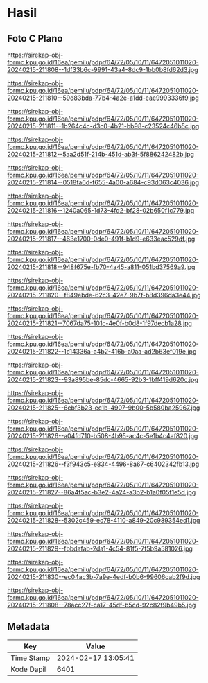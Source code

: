 # Hasil

## Foto C Plano

https://sirekap-obj-formc.kpu.go.id/16ea/pemilu/pdpr/64/72/05/10/11/6472051011020-20240215-211808--1df33b6c-9991-43a4-8dc9-1bb0b8fd62d3.jpg

https://sirekap-obj-formc.kpu.go.id/16ea/pemilu/pdpr/64/72/05/10/11/6472051011020-20240215-211810--59d83bda-77b4-4a2e-a1dd-eae9993336f9.jpg

https://sirekap-obj-formc.kpu.go.id/16ea/pemilu/pdpr/64/72/05/10/11/6472051011020-20240215-211811--1b264c4c-d3c0-4b21-bb98-c23524c46b5c.jpg

https://sirekap-obj-formc.kpu.go.id/16ea/pemilu/pdpr/64/72/05/10/11/6472051011020-20240215-211812--5aa2d51f-214b-451d-ab3f-5f886242482b.jpg

https://sirekap-obj-formc.kpu.go.id/16ea/pemilu/pdpr/64/72/05/10/11/6472051011020-20240215-211814--0518fa6d-f655-4a00-a684-c93d063c4036.jpg

https://sirekap-obj-formc.kpu.go.id/16ea/pemilu/pdpr/64/72/05/10/11/6472051011020-20240215-211816--1240a065-1d73-4fd2-bf28-02b650f1c779.jpg

https://sirekap-obj-formc.kpu.go.id/16ea/pemilu/pdpr/64/72/05/10/11/6472051011020-20240215-211817--463e1700-0de0-491f-b1d9-e633eac529df.jpg

https://sirekap-obj-formc.kpu.go.id/16ea/pemilu/pdpr/64/72/05/10/11/6472051011020-20240215-211818--948f675e-fb70-4a45-a811-051bd37569a9.jpg

https://sirekap-obj-formc.kpu.go.id/16ea/pemilu/pdpr/64/72/05/10/11/6472051011020-20240215-211820--f849ebde-62c3-42e7-9b7f-b8d396da3e44.jpg

https://sirekap-obj-formc.kpu.go.id/16ea/pemilu/pdpr/64/72/05/10/11/6472051011020-20240215-211821--7067da75-101c-4e0f-b0d8-1f97decb1a28.jpg

https://sirekap-obj-formc.kpu.go.id/16ea/pemilu/pdpr/64/72/05/10/11/6472051011020-20240215-211822--1c14336a-a4b2-416b-a0aa-ad2b63ef019e.jpg

https://sirekap-obj-formc.kpu.go.id/16ea/pemilu/pdpr/64/72/05/10/11/6472051011020-20240215-211823--93a895be-85dc-4665-92b3-1bff419d620c.jpg

https://sirekap-obj-formc.kpu.go.id/16ea/pemilu/pdpr/64/72/05/10/11/6472051011020-20240215-211825--6ebf3b23-ec1b-4907-9b00-5b580ba25967.jpg

https://sirekap-obj-formc.kpu.go.id/16ea/pemilu/pdpr/64/72/05/10/11/6472051011020-20240215-211826--a04fd710-b508-4b95-ac4c-5e1b4c4af820.jpg

https://sirekap-obj-formc.kpu.go.id/16ea/pemilu/pdpr/64/72/05/10/11/6472051011020-20240215-211826--f3f943c5-e834-4496-8a67-c6402342fb13.jpg

https://sirekap-obj-formc.kpu.go.id/16ea/pemilu/pdpr/64/72/05/10/11/6472051011020-20240215-211827--86a4f5ac-b3e2-4a24-a3b2-b1a0f05f1e5d.jpg

https://sirekap-obj-formc.kpu.go.id/16ea/pemilu/pdpr/64/72/05/10/11/6472051011020-20240215-211828--5302c459-ec78-4110-a849-20c989354ed1.jpg

https://sirekap-obj-formc.kpu.go.id/16ea/pemilu/pdpr/64/72/05/10/11/6472051011020-20240215-211829--fbbdafab-2da1-4c54-81f5-7f5b9a581026.jpg

https://sirekap-obj-formc.kpu.go.id/16ea/pemilu/pdpr/64/72/05/10/11/6472051011020-20240215-211830--ec04ac3b-7a9e-4edf-b0b6-99606cab2f9d.jpg

https://sirekap-obj-formc.kpu.go.id/16ea/pemilu/pdpr/64/72/05/10/11/6472051011020-20240215-211808--78acc27f-ca17-45df-b5cd-92c82f9b49b5.jpg


## Metadata

| Key        | Value               |
| ---------- | ------------------- |
| Time Stamp | 2024-02-17 13:05:41 |
| Kode Dapil | 6401                |



